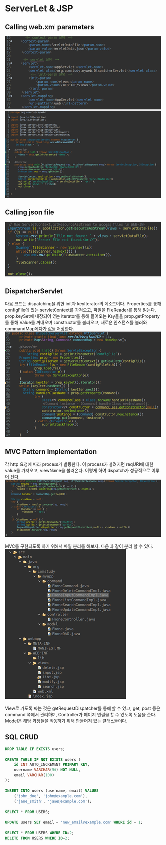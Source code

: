# ServerLet & JSP

## Calling web.xml parameters
![img.png](img.png)
![img_1.png](img_1.png)

## Calling json file
![img_2.png](img_2.png)

## DispatcherServlet
다음 코드는 dispatching을 위한 init과 keyIterator의 메소드이다.
Properties를 통해 configFile에 있는 servletContext를 가져오고, 파일을 FileReader를 통해 읽는다. prop.keySet에 내장되어 있는 iterator를 통해 들어오는 Key들을 prop.getProperty를 통해 Value를 꺼내오며 constructor를 불러오고, 새로운 인스턴스를 불러와 commandMap에다가 값을 저장한다.
![img_4.png](img_4.png)

## MVC Pattern Implementation
각 http 요청에 따라 process가 발동한다. 이 process가 불려지면 reqURI에 대한 value를 가져오고, viewName을 불러온다. 이렇게 하여 dispatch가 성공적으로 이루어 진다.
![img_3.png](img_3.png)

MVC를 구현되도록 하기 위해서 파일 분리를 해보자. 다음 과 같이 분리 할 수 있다.
![img_5.png](img_5.png)

View로 가도록 짜는 것은 getRequestDispatcher를 통해 할 수 있고, get, post 등은 command 쪽에서 관리하며, Controller가 페이지 연결을 할 수 있도록 도움을 준다. Model은 해당 과정들을 작동하기 위해 만들어져 있는 클래스들이다.

## SQL CRUD

```sql
DROP TABLE IF EXISTS users;

CREATE TABLE IF NOT EXISTS users (
    id INT AUTO_INCREMENT PRIMARY KEY,
    username VARCHAR(50) NOT NULL,
    email VARCHAR(100)
);

INSERT INTO users (username, email) VALUES
    ('john_doe', 'john@example.com'),
    ('jane_smith', 'jane@example.com');

SELECT * FROM USERS;

UPDATE users SET email = 'new_email@example.com' WHERE id = 1;

SELECT * FROM USERS WHERE ID=2;
DELETE FROM USERS WHERE ID=2;
```